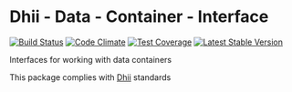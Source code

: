 # Dhii - Data - Container - Interface

[![Build Status](https://travis-ci.org/dhii/data-container-interface.svg?branch=master)](https://travis-ci.org/dhii/data-container-interface)
[![Code Climate](https://codeclimate.com/github/dhii/data-container-interface/badges/gpa.svg)](https://codeclimate.com/github/dhii/data-container-interface)
[![Test Coverage](https://codeclimate.com/github/dhii/data-container-interface/badges/coverage.svg)](https://codeclimate.com/github/dhii/data-container-interface/coverage)
[![Latest Stable Version](https://poser.pugx.org/dhii/data-container-interface/version)](https://packagist.org/packages/dhii/data-container-interface)

Interfaces for working with data containers

This package complies with [Dhii] standards

[Dhii]: https://github.com/Dhii/dhii
